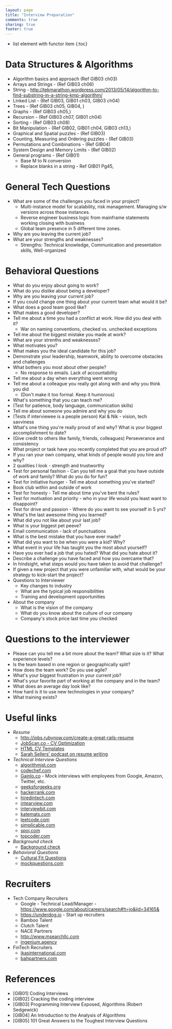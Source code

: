 ```yaml
---
layout: page
title: "Interview Preparation"
comments: true
sharing: true
footer: true
---
```


* list element with functor item
{:toc}

# Data Structures & Algorithms

* Algorithm basics and approach (Ref GIB03 ch03)
* Arrays and Strings  - (Ref GIB03 ch06)
* String - http://tekmarathon.wordpress.com/2013/05/14/algorithm-to-find-substring-in-a-string-kmp-algorithm/
* Linked List  - (Ref GIB03, GIB01 ch03, GIB03 ch04)
* Trees  - (Ref GIB03 ch05, GIB04, )
* Graphs  - (Ref GIB03 ch05,)
* Recursion  - (Ref GIB03 ch07, GIB01 ch04)
* Sorting  - (Ref GIB03 ch08)
* Bit Manipulation - (Ref GIB02, GIB01 ch04, GIB03 ch13,)
* Graphical and Spatial puzzles  - (Ref GIB03)
* Counting, Measuring and Ordering puzzles  - (Ref GIB03)
* Permutations and Combinations - (Ref GIB04)
* System Design and Memory Limits - (Ref GIB02)
* General programs - (Ref GIB01)
	* Base M to N conversion
	* Replace blanks in a string - Ref GIB01 Pg45, 

# General Tech Questions

* What are some of the challenges you faced in your project?
	* Multi-instance model for scalability, risk management. Managing s/w versions across those instances.
	* Reverse engineer business logic from mainframe statements working closing with business
	* Global team presence in 5 different time zones.
* Why are you leaving the current job?
* What are your strengths and weaknesses?
	* Strengths: Technical knowledge, Communication and presentation skills, Well-organized

# Behavioral Questions


* What do you enjoy about going to work?
* What do you dislike about being a developer?
* Why are you leaving your current job?
* If you could change one thing about your current team what would it be?
* What does a good team good like?
* What makes a good developer?
* Tell me about a time you had a conflict at work. How did you deal with it?
  * War on naming conventions, checked vs. unchecked exceptions
* Tell me about the biggest mistake you made at work?
* What are your strenths and weaknesses?
* What motivates you?
* What makes you the ideal candidate for this job?
* Demonstrate your leadership, teamwork, ability to overcome obstacles and challenges
* What bothers you most about other people?
  * No response to emails. Lack of accountability
* Tell me about a day when everything went wrong
* Tell me about a colleague you really got along with and why you think you did
  * (Don't make it too formal. Keep it humorous)
*  What's something that you can teach me?
  * (Test for patience, body language, communication skills)
*  Tell me about someone you admire and why you do
  * (Tests if interviewee is a people person) Kal & Nik - vision, tech savviness
*  What's one thing you're really proud of and why? What is your biggest accomplishment to date?
  * (Give credit to others like family, friends, colleagues) Perseverance and consistency
*  What project or task have you recently completed that you are proud of?
*  If you ran your own company, what kinds of people would you hire and why?
  * 2 qualities I look - strength and trustworthy
*  Test for personal fashion - Can you tell me a goal that you have outside of work and family?  What do you do for fun?
*  Test for initiative hunger - Tell me about something you've started? 
  * Book club within and outside of work
*  Test for honesty - Tell me about time you've bent the rules?
*  Test for motivation and priority - who in your life would you least want to disappoint?
*  Test for drive and passion - Where do you want to see yourself in 5 yrs?
*  What's the last awesome thing you learned?
*  What did you not like about your last job?
*  What is your biggest pet peeve?
  * Email communication - lack of punctuations
*  What is the best mistake that you have ever made?
*  What did you want to be when you were a kid?  Why?
*  What event in your life has taught you the most about yourself?
*  Have you ever had a job that you hated?  What did you hate about it?
*  Describe a challenge you have faced and how you overcame that?
*  In hindsight, what steps would you have taken to avoid that challenge?
*  If given a new project that you were unfamiliar with, what would be your strategy to kick-start the project?
* ​Questions to Interviewer​
  * Key changes to industry
  * What are the typical job responsibilities
  * Training and development opportunities
* About the company
  * What is the vision of the company
  * What do you know about the culture of our company
  * Company's stock price last time you checked

# Questions to the interviewer

* Please can you tell me a bit more about the team? What size is it? What experience levels?
* Is the team based in one region or geographically split?
* How does the team work? Do you use agile?
* What's your biggest frustration in your current job?
* What's your favorite part of working at the company and in the team?
* What does an average day look like?
* How hard is it to use new technologies in your company?
* What training exists?

# Useful links

* *Resume*
	* http://jobs.rubynow.com/create-a-great-rails-resume
	* [JobScan.co - CV Optimization](https://www.jobscan.co/)
	* [HTML CV Templates](http://idesignow.com/template-2/40-great-html-cv-resume-templates.html#.Uj-C3oZ02Sp)
	* [Sarah Sellers' podcast on resume writing](http://www.corejavainterviewquestions.com/podcast5)
* *Technical Interview Questions*
	* [algorithmist.com](http://www.algorithmist.com)
    * [codechef.com](http://www.codechef.com)
    * [Gainlo.co](http://blog.gainlo.co/index.php/index/) - Mock interviews with employees from Google, Amazon, Twitter, etc.
    * [geeksforgeeks.org](http://www.geeksforgeeks.org)
    * [hackerrank.com](http://www.hackerrank.com)
    * [hiredintech.com](http://www.hiredintech.com)
	* [intearview.com](http://intearview.com/)
    * [interviewbit.com](https://www.interviewbit.com)
	* [katemats.com](http://katemats.com/interview-questions/)
    * [leetcode.com](http://www.leetcode.com)
    * [simplicable.com](http://www.simplicable.com)
    * [spoj.com](http://www.spoj.com)
    * [topcoder.com](http://www.topcoder.com)
* *Background check*
	* [Background check](https://pipl.com/)
* *Behavioral Questions*
	* [Cultural Fit Questions](https://hackpad.com/Interview-questions-to-test-cultural-fit-PS3ytaage0O)
	* [mockquestions.com](https://www.mockquestions.com)

# Recruiters

* Tech Company Recruiters
  * Google - Technical Lead/Manager - https://www.google.com/about/careers/search#!t=jo&jid=34165&
  * https://underdog.io - Start up recruiters
  * Bamboo Talent
  * Clutch Talent
  * NACE Partners 
  * http://www.msearchllc.com
  * [ingenium.agency](http://www.ingenium.agency)
* FinTech Recruiters 
  * [ikasinternational.com](http://www.ikasinternational.com)
  * [bahpartners.com](http://www.bahpartners.com/)

# References

* [GIB01] Coding Interviews
* [GIB02] Cracking the coding interview
* [GIB03] Programming Interview Exposed, Algorithms (Robert Sedgewick)
* [GIB04] An Introduction to the Analysis of Algorithms
* [GIB05] 101 Great Answers to the Toughest Interview Questions
